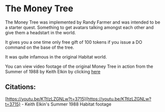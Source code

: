 # The Money Tree

The Money Tree was implemented by Randy Farmer and was intended to be a starter quest. Something to get avatars talking amongst each other and give them a headstart in the world.

It gives you a one time only free gift of 100 tokens if you issue a DO command on the base of the tree.

It was quite infamous in the original Habitat world.

You can view video footage of the original Money Tree in action from the Summer of 1988 by Keith Elkin by clicking [here](https://youtu.be/KTtIzLZGNLw?t=3715)

## Citations:
[https://youtu.be/KTtIzLZGNLw?t=3715](https://youtu.be/KTtIzLZGNLw?t=3715) - Keith Elkin's Summer 1988 Habitat footage
